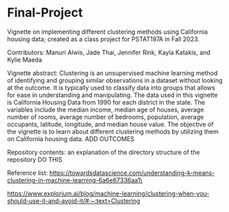 # Final-Project

Vignette on implementing different clustering methods using California housing data; created as a class project for PSTAT197A in Fall 2023.

Contributors: 
Manuri Alwis, Jade Thai, Jennifer Rink, Kayla Katakis, and Kylie Maeda

Vignette abstract: 
Clustering is an unsupervised machine learning method of identifying and grouping similar observations in a dataset without looking at the outcome. It is typically used to classify data into groups that allows for ease in understanding and manipulating. The data used in this vignette is California Housing Data from 1990 for each district in the state. The variables include the median income, median age of houses, average number of rooms, average number of bedrooms, population, average occupants, latitude, longitude, and median house value. The objective of the vignette is to learn about different clustering methods by utilizing them on California housing data. ADD OUTCOMES

Repository contents: an explanation of the directory structure of the repository DO THIS

Reference list: 
https://towardsdatascience.com/understanding-k-means-clustering-in-machine-learning-6a6e67336aa1\

https://www.explorium.ai/blog/machine-learning/clustering-when-you-should-use-it-and-avoid-it/#:~:text=Clustering